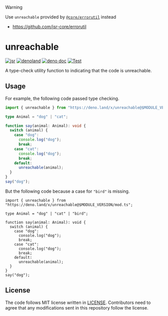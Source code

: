 > [!WARNING]
>
> Use `unreachable` provided by [`@core/errorutil`](https://jsr.io/@core/errorutil) instead
>
> - https://github.com/jsr-core/errorutil

# unreachable

[![jsr](https://img.shields.io/jsr/v/%40lambdalisue/unreachable?logo=javascript&logoColor=white)](https://jsr.io/@lambdalisue/unreachable)
[![denoland](https://img.shields.io/github/v/release/lambdalisue/deno-unreachable?logo=deno&label=denoland)](https://github.com/lambdalisue/deno-unreachable/releases)
[![deno doc](https://doc.deno.land/badge.svg)](https://doc.deno.land/https/deno.land/x/unreachable/mod.ts)
[![Test](https://github.com/lambdalisue/deno-unreachable/workflows/Test/badge.svg)](https://github.com/lambdalisue/deno-unreachable/actions?query=workflow%3ATest)

A type-check utility function to indicating that the code is unreachable.

[deno]: https://deno.land/

## Usage

For example, the following code passed type checking.

```typescript
import { unreachable } from "https://deno.land/x/unreachable@$MODULE_VERSION/mod.ts";

type Animal = "dog" | "cat";

function say(animal: Animal): void {
  switch (animal) {
    case "dog":
      console.log("dog");
      break;
    case "cat":
      console.log("dog");
      break;
    default:
      unreachable(animal);
  }
}
say("dog");
```

But the following code because a case for `"bird"` is missing.

```
import { unreachable } from "https://deno.land/x/unreachable@$MODULE_VERSION/mod.ts";

type Animal = "dog" | "cat" | "bird";

function say(animal: Animal): void {
  switch (animal) {
    case "dog":
      console.log("dog");
      break;
    case "cat":
      console.log("dog");
      break;
    default:
      unreachable(animal);
  }
}
say("dog");
```

## License

The code follows MIT license written in [LICENSE](./LICENSE). Contributors need
to agree that any modifications sent in this repository follow the license.

